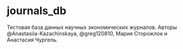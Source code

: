 # journals_db
Тестовая база данных научных экономических журналов. Авторы @Anastasiia-Kazachinskaya, @greg120810, Мария Сторожлок и Анастасия Чургель.
